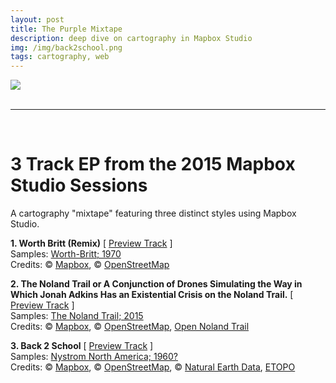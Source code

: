```yaml
---
layout: post
title: The Purple Mixtape
description: deep dive on cartography in Mapbox Studio  
img: /img/back2school.png
tags: cartography, web
---
```

<div class="img_row">
	<img class="col three" src="{{ site.baseurl }}/img/back2school.png"/>
</div>
<br/>
<hr>
<br/>

# 3 Track EP from the 2015 Mapbox Studio Sessions   
A cartography "mixtape" featuring three distinct styles using Mapbox Studio.  

  **1. Worth Britt (Remix)** [ [Preview Track](https://api.mapbox.com/styles/v1/jonahadkins/cihdw07x600jn6vm568sd2ixg.html?title=true&access_token=pk.eyJ1Ijoiam9uYWhhZGtpbnMiLCJhIjoiRlVVVkx3VSJ9.9sdVEK_B_VkEXPjssU5MqA#6/36.350/-78.054) ]  
  Samples: [Worth-Britt; 1970](https://pbs.twimg.com/media/CU1FVtxVEAESxF1.jpg)  
  Credits: © [Mapbox](https://www.mapbox.com/about/maps/), © [OpenStreetMap](http://www.openstreetmap.org/copyright)  

  **2. The Noland Trail or A Conjunction of Drones Simulating the Way in Which Jonah Adkins Has an Existential Crisis on the Noland Trail.** [ [Preview Track](http://jonahadkins.github.io/noland-trail-gl/) ]  
  Samples: [The Noland Trail; 2015](http://jonahsmaps.tumblr.com/post/122956700892/noland-trail-second-edition)  
  Credits: © [Mapbox](https://www.mapbox.com/about/maps/), © [OpenStreetMap](http://www.openstreetmap.org/copyright), [Open Noland Trail](http://jonahadkins.github.io/open-noland-trail/)  

  **3. Back 2 School** [ [Preview Track](http://jonahadkins.github.io/noland-trail-gl/back2school.html) ]  
  Samples: [Nystrom North America; 1960?](https://www.instagram.com/p/9CBXvmiBQi/)  
  Credits: © [Mapbox](https://www.mapbox.com/about/maps/), © [OpenStreetMap](http://www.openstreetmap.org/copyright), © [Natural Earth Data](http://www.naturalearthdata.com), [ETOPO](https://github.com/jonahadkins/five-minute-topo)  
